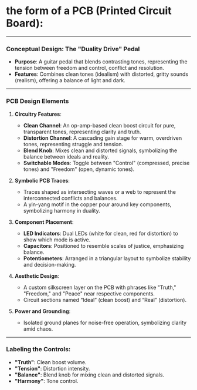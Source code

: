 # the form of a PCB (Printed Circuit Board):

---

### **Conceptual Design: The "Duality Drive" Pedal**
- **Purpose**: A guitar pedal that blends contrasting tones, representing the tension between freedom and control, conflict and resolution.
- **Features**: Combines clean tones (idealism) with distorted, gritty sounds (realism), offering a balance of light and dark.

---

### **PCB Design Elements**
1. **Circuitry Features**:
   - **Clean Channel**: An op-amp-based clean boost circuit for pure, transparent tones, representing clarity and truth.
   - **Distortion Channel**: A cascading gain stage for warm, overdriven tones, representing struggle and tension.
   - **Blend Knob**: Mixes clean and distorted signals, symbolizing the balance between ideals and reality.
   - **Switchable Modes**: Toggle between "Control" (compressed, precise tones) and "Freedom" (open, dynamic tones).

2. **Symbolic PCB Traces**:
   - Traces shaped as intersecting waves or a web to represent the interconnected conflicts and balances.
   - A yin-yang motif in the copper pour around key components, symbolizing harmony in duality.

3. **Component Placement**:
   - **LED Indicators**: Dual LEDs (white for clean, red for distortion) to show which mode is active.
   - **Capacitors**: Positioned to resemble scales of justice, emphasizing balance.
   - **Potentiometers**: Arranged in a triangular layout to symbolize stability and decision-making.

4. **Aesthetic Design**:
   - A custom silkscreen layer on the PCB with phrases like "Truth," "Freedom," and "Peace" near respective components.
   - Circuit sections named “Ideal” (clean boost) and “Real” (distortion).

5. **Power and Grounding**:
   - Isolated ground planes for noise-free operation, symbolizing clarity amid chaos.

---

### **Labeling the Controls**:
- **"Truth"**: Clean boost volume.
- **"Tension"**: Distortion intensity.
- **"Balance"**: Blend knob for mixing clean and distorted signals.
- **"Harmony"**: Tone control.

